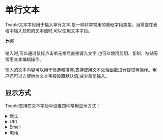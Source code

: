 # 单行文本

Teable文本字段用于输入单行文本,是一种非常常用的基础字段类型。当需要在表格中输入较短的文本值时,可以使用文本字段。

🏞图

输入时,可以通过鼠标点击单元格后直接键入文字,也可以使用剪切、复制、粘贴等常用文本编辑操作。

输入的文本内容可以用于筛选和排序,支持使用文本处理函数进行提取等操作。用户还可以方便地为文本字段设置默认值,减少重复输入。

## 显示方式

Teable支持在文本字段中设置四种常用显示方式：

<details>

<summary>默认</summary>

此为默认显示格式，最为常用。所显示的文本没有任何附加特性。

</details>

<details>

<summary>URL</summary>

显示为URL的文本在被点击时将启动用户默认的浏览器，自动访问该网址。

</details>

<details>

<summary>Email</summary>

显示为Email的文本在被点击时将启动用户默认的邮箱应用（如Outlook、Mail等）。

</details>

<details>

<summary>电话</summary>

显示为电话的文本在被点击时将启动用户默认的通讯应用（如Facetime、Skype等）。

</details>

